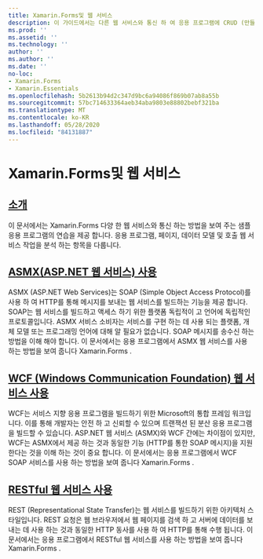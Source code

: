 ```yaml
---
title: Xamarin.Forms및 웹 서비스
description: 이 가이드에서는 다른 웹 서비스와 통신 하 여 응용 프로그램에 CRUD (만들기, 읽기, 업데이트 및 삭제) 기능을 제공 하는 방법을 설명 합니다 Xamarin.Forms . 이 항목에서는 ASMX 서비스, WCF 서비스, REST 서비스와의 통신을 다룹니다.
ms.prod: ''
ms.assetid: ''
ms.technology: ''
author: ''
ms.author: ''
ms.date: ''
no-loc:
- Xamarin.Forms
- Xamarin.Essentials
ms.openlocfilehash: 5b2613b94d2c347d9bc6a94086f869b07ab8a55b
ms.sourcegitcommit: 57bc714633364aeb34aba9803e88802bebf321ba
ms.translationtype: MT
ms.contentlocale: ko-KR
ms.lasthandoff: 05/28/2020
ms.locfileid: "84131887"
---
```

# <a name="xamarinforms-and-web-services"></a>Xamarin.Forms및 웹 서비스

## <a name="introduction"></a>[소개](introduction.md)

이 문서에서는 Xamarin.Forms 다양 한 웹 서비스와 통신 하는 방법을 보여 주는 샘플 응용 프로그램의 연습을 제공 합니다. 응용 프로그램, 페이지, 데이터 모델 및 호출 웹 서비스 작업을 분석 하는 항목을 다룹니다.

## <a name="consume-an-aspnet-web-service-asmx"></a>[ASMX(ASP.NET 웹 서비스) 사용](~/xamarin-forms/data-cloud/web-services/asmx.md)

ASMX (ASP.NET Web Services)는 SOAP (Simple Object Access Protocol)를 사용 하 여 HTTP를 통해 메시지를 보내는 웹 서비스를 빌드하는 기능을 제공 합니다. SOAP는 웹 서비스를 빌드하고 액세스 하기 위한 플랫폼 독립적이 고 언어에 독립적인 프로토콜입니다. ASMX 서비스 소비자는 서비스를 구현 하는 데 사용 되는 플랫폼, 개체 모델 또는 프로그래밍 언어에 대해 알 필요가 없습니다. SOAP 메시지를 송수신 하는 방법을 이해 해야 합니다. 이 문서에서는 응용 프로그램에서 ASMX 웹 서비스를 사용 하는 방법을 보여 줍니다 Xamarin.Forms .

## <a name="consume-a-windows-communication-foundation-wcf-web-service"></a>[WCF (Windows Communication Foundation) 웹 서비스 사용](~/xamarin-forms/data-cloud/web-services/wcf.md)

WCF는 서비스 지향 응용 프로그램을 빌드하기 위한 Microsoft의 통합 프레임 워크입니다. 이를 통해 개발자는 안전 하 고 신뢰할 수 있으며 트랜잭션 된 분산 응용 프로그램을 빌드할 수 있습니다. ASP.NET 웹 서비스 (ASMX)와 WCF 간에는 차이점이 있지만, WCF는 ASMX에서 제공 하는 것과 동일한 기능 (HTTP를 통한 SOAP 메시지)을 지원 한다는 것을 이해 하는 것이 중요 합니다. 이 문서에서는 응용 프로그램에서 WCF SOAP 서비스를 사용 하는 방법을 보여 줍니다 Xamarin.Forms .

## <a name="consume-a-restful-web-service"></a>[RESTful 웹 서비스 사용](~/xamarin-forms/data-cloud/web-services/rest.md)

REST (Representational State Transfer)는 웹 서비스를 빌드하기 위한 아키텍처 스타일입니다. REST 요청은 웹 브라우저에서 웹 페이지를 검색 하 고 서버에 데이터를 보내는 데 사용 하는 것과 동일한 HTTP 동사를 사용 하 여 HTTP를 통해 수행 됩니다. 이 문서에서는 응용 프로그램에서 RESTful 웹 서비스를 사용 하는 방법을 보여 줍니다 Xamarin.Forms .
